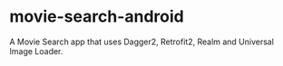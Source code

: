 # movie-search-android
A Movie Search app that uses Dagger2, Retrofit2, Realm and Universal Image Loader.
